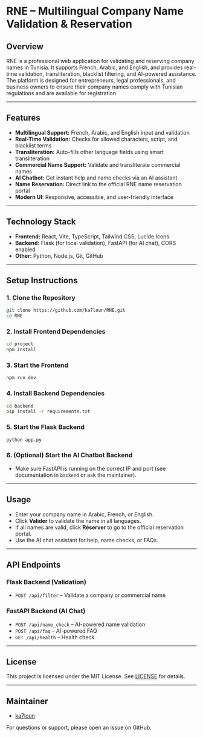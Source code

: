 # RNE – Multilingual Company Name Validation & Reservation

## Overview
RNE is a professional web application for validating and reserving company names in Tunisia. It supports French, Arabic, and English, and provides real-time validation, transliteration, blacklist filtering, and AI-powered assistance. The platform is designed for entrepreneurs, legal professionals, and business owners to ensure their company names comply with Tunisian regulations and are available for registration.

---

## Features
- **Multilingual Support:** French, Arabic, and English input and validation
- **Real-Time Validation:** Checks for allowed characters, script, and blacklist terms
- **Transliteration:** Auto-fills other language fields using smart transliteration
- **Commercial Name Support:** Validate and transliterate commercial names
- **AI Chatbot:** Get instant help and name checks via an AI assistant
- **Name Reservation:** Direct link to the official RNE name reservation portal
- **Modern UI:** Responsive, accessible, and user-friendly interface

---

## Technology Stack
- **Frontend:** React, Vite, TypeScript, Tailwind CSS, Lucide Icons
- **Backend:** Flask (for local validation), FastAPI (for AI chat), CORS enabled
- **Other:** Python, Node.js, Git, GitHub

---

## Setup Instructions

### 1. Clone the Repository
```sh
git clone https://github.com/ka7loun/RNE.git
cd RNE
```

### 2. Install Frontend Dependencies
```sh
cd project
npm install
```

### 3. Start the Frontend
```sh
npm run dev
```

### 4. Install Backend Dependencies
```sh
cd backend
pip install -r requirements.txt
```

### 5. Start the Flask Backend
```sh
python app.py
```

### 6. (Optional) Start the AI Chatbot Backend
- Make sure FastAPI is running on the correct IP and port (see documentation in `backend` or ask the maintainer).

---

## Usage
- Enter your company name in Arabic, French, or English.
- Click **Valider** to validate the name in all languages.
- If all names are valid, click **Réserver** to go to the official reservation portal.
- Use the AI chat assistant for help, name checks, or FAQs.

---

## API Endpoints

### Flask Backend (Validation)
- `POST /api/filter` – Validate a company or commercial name

### FastAPI Backend (AI Chat)
- `POST /api/name_check` – AI-powered name validation
- `POST /api/faq` – AI-powered FAQ
- `GET /api/health` – Health check

---



## License
This project is licensed under the MIT License. See [LICENSE](LICENSE) for details.

---

## Maintainer
- [ka7loun](https://github.com/ka7loun)

For questions or support, please open an issue on GitHub.
